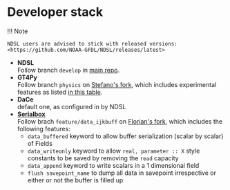 # Developer stack

!!! Note

    NDSL users are advised to stick with released versions: <https://github.com/NOAA-GFDL/NDSL/releases/latest>

- **NDSL**<br/>
  Follow branch `develop` in [main repo](https://github.com/NOAA-GFDL/NDSL).
- **GT4Py**<br/>
  Follow branch `physics` on [Stefano's fork](https://github.com/stubbiali/gt4py/tree/physics), which includes experimental features as listed [in this table](../frontend/experimental_features.md).
- **DaCe**<br/>
  default one, as configured in by NDSL
- **[Serialbox](https://github.com/GridTools/serialbox)**<br/>
    Follow brach `feature/data_ijkbuff` on [Florian's fork](https://github.com/FlorianDeconinck/serialbox), which includes the following features:
    - `data_buffered` keyword to allow buffer serialization (scalar by scalar) of Fields
    - `data_writeonly` keyword to allow `real, parameter :: X` style constants to be saved by removing the `read` capacity
    - `data_append` keyword to write scalars in a 1 dimensional field
    - `flush savepoint_name` to dump all data in savepoint irrespective or either or not the buffer is filled up
